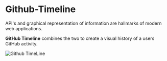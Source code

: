 #  Github-Timeline 

 API's and graphical representation of information are hallmarks of modern web applications.
 
 **GitHub Timeline** combines the two to create a visual history of a users GitHub activity.
 
 
 
 
 ![Github TimeLine](https://user-images.githubusercontent.com/40583006/131543599-ec921a24-2693-4450-b305-1fff03551cea.png)


